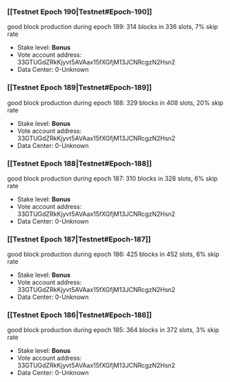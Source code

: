 ### [[Testnet Epoch 190|Testnet#Epoch-190]]
good block production during epoch 189: 314 blocks in 336 slots, 7% skip rate
* Stake level: **Bonus** 
* Vote account address: 33GTUGdZRkKjyvt5AVAax15fXGfjM13JCNRcgzN2Hsn2
* Data Center: 0-Unknown
### [[Testnet Epoch 189|Testnet#Epoch-189]]
good block production during epoch 188: 329 blocks in 408 slots, 20% skip rate
* Stake level: **Bonus** 
* Vote account address: 33GTUGdZRkKjyvt5AVAax15fXGfjM13JCNRcgzN2Hsn2
* Data Center: 0-Unknown
### [[Testnet Epoch 188|Testnet#Epoch-188]]
good block production during epoch 187: 310 blocks in 328 slots, 6% skip rate
* Stake level: **Bonus** 
* Vote account address: 33GTUGdZRkKjyvt5AVAax15fXGfjM13JCNRcgzN2Hsn2
* Data Center: 0-Unknown
### [[Testnet Epoch 187|Testnet#Epoch-187]]
good block production during epoch 186: 425 blocks in 452 slots, 6% skip rate
* Stake level: **Bonus** 
* Vote account address: 33GTUGdZRkKjyvt5AVAax15fXGfjM13JCNRcgzN2Hsn2
* Data Center: 0-Unknown
### [[Testnet Epoch 186|Testnet#Epoch-186]]
good block production during epoch 185: 364 blocks in 372 slots, 3% skip rate
* Stake level: **Bonus** 
* Vote account address: 33GTUGdZRkKjyvt5AVAax15fXGfjM13JCNRcgzN2Hsn2
* Data Center: 0-Unknown